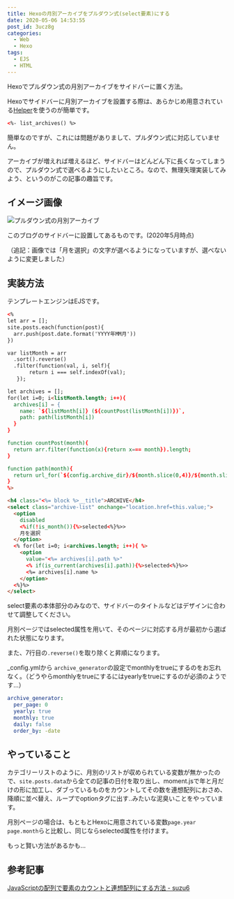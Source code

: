 ```yaml
---
title: Hexoの月別アーカイブをプルダウン式(select要素)にする
date: 2020-05-06 14:53:55
post_id: 3ucz8g
categories:
  - Web
  - Hexo
tags:
  - EJS
  - HTML
---
```


Hexoでプルダウン式の月別アーカイブをサイドバーに置く方法。

<!-- more -->

Hexoでサイドバーに月別アーカイブを設置する際は、あらかじめ用意されている[Helper](https://hexo.io/docs/helpers)を使うのが簡単です。

```html
<%- list_archives() %>
```

簡単なのですが、これには問題がありまして、プルダウン式に対応していません。

アーカイブが増えれば増えるほど、サイドバーはどんどん下に長くなってしまうので、プルダウン式で選べるようにしたいところ。なので、無理矢理実装してみよう、というのがこの記事の趣旨です。


## イメージ画像

![プルダウン式の月別アーカイブ](1.png)

このブログのサイドバーに設置してあるものです。(2020年5月時点)

（追記：画像では「月を選択」の文字が選べるようになっていますが、選べないように変更しました）

## 実装方法

テンプレートエンジンはEJSです。

```html
<%
let arr = [];
site.posts.each(function(post){
  arr.push(post.date.format('YYYY年MM月'))
})

var listMonth = arr
  .sort().reverse()
  .filter(function(val, i, self){
	   return i === self.indexOf(val);
   });

let archives = [];
for(let i=0; i<listMonth.length; i++){
  archives[i] = {
    name: `${listMonth[i]} (${countPost(listMonth[i])})`,
    path: path(listMonth[i])
  }
}

function countPost(month){
  return arr.filter(function(x){return x=== month}).length;
}

function path(month){
  return url_for(`${config.archive_dir}/${month.slice(0,4)}/${month.slice(5,7)}/`);
}
%>

<h4 class="<%= block %>__title">ARCHIVE</h4>
<select class="archive-list" onchange="location.href=this.value;">
  <option
    disabled
    <%if(!is_month()){%>selected<%}%>>
    月を選択
  </option>
  <% for(let i=0; i<archives.length; i++){ %>
    <option
      value="<%= archives[i].path %>"
      <% if(is_current(archives[i].path)){%>selected<%}%>>
      <%= archives[i].name %>
    </option>
  <%}%>
</select>
```

select要素の本体部分のみなので、サイドバーのタイトルなどはデザインに合わせて調整してください。

月別ページではselected属性を用いて、そのページに対応する月が最初から選ばれた状態になります。

また、7行目の`.reverse()`を取り除くと昇順になります。

\_config.ymlから `archive_generator`の設定でmonthlyをtrueにするのをお忘れなく。（どうやらmonthlyをtrueにするにはyearlyをtrueにするのが必須のようです...）

```yml
archive_generator:
  per_page: 0
  yearly: true
  monthly: true
  daily: false
  order_by: -date
```


## やっていること

カテゴリーリストのように、月別のリストが収められている変数が無かったので、`site.posts.data`から全ての記事の日付を取り出し、moment.jsで年と月だけの形に加工し、ダブっているものをカウントしてその数を連想配列におさめ、降順に並べ替え、ループでoptionタグに出す..みたいな泥臭いことをやっています。

月別ページの場合は、もともとHexoに用意されている変数`page.year` `page.month`らと比較し、同じならselected属性を付けます。

もっと賢い方法があるかも...

## 参考記事

<a href="https://www.suzu6.net/posts/96-js-count-element/" class="card-link">JavaScriptの配列で要素のカウントと連想配列にする方法 - suzu6</a>
